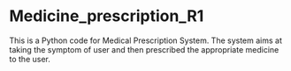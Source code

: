 # Medicine_prescription_R1

This is a Python code for Medical Prescription System.
The system aims at taking the symptom of user and
then prescribed the appropriate medicine to the user.


